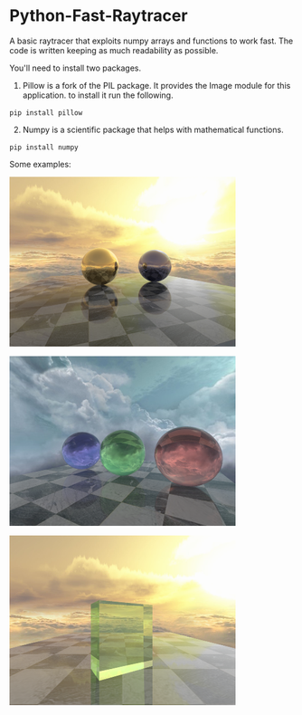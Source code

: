 # Python-Fast-Raytracer

A basic raytracer that exploits numpy arrays and functions to work fast.
The code is written keeping as much readability as possible. 

You'll need to install two packages.

1. Pillow is a fork of the PIL package.  It provides the Image module for this application.
to install it run the following.
```
pip install pillow
```
2. Numpy is a scientific package that helps with mathematical functions.
```
pip install numpy
```


Some examples:

![N|Solid](/reflections.png)

![N|Solid](/refractions.png)

![N|Solid](/prism.png)
